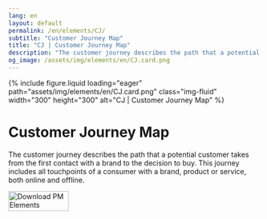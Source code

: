 ```yaml
---
lang: en
layout: default
permalink: /en/elements/CJ/
subtitle: "Customer Journey Map"
title: "CJ | Customer Journey Map"
description: "The customer journey describes the path that a potential customer takes from the first contact with a brand to the decision to buy. This journey includes all touchpoints of a consumer with a brand, product or service, both online and offline."
og_image: /assets/img/elements/en/CJ.card.png
---
```


{% include figure.liquid loading="eager" path="assets/img/elements/en/CJ.card.png" class="img-fluid" width="300" height="300" alt="CJ | Customer Journey Map" %}

# Customer Journey Map

The customer journey describes the path that a potential customer takes from the first contact with a brand to the decision to buy. This journey includes all touchpoints of a consumer with a brand, product or service, both online and offline.

<a href="https://apps.apple.com/app/apple-store/id6738084498?pt=127441684&ct=website&mt=8">
  <img src="{{ "assets/img/en/appstore.png" | relative_url }}" width="120" height="40" alt="Download PM Elements">
</a>
